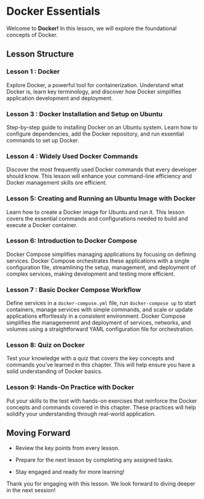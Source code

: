 # Docker Essentials

Welcome to **Docker!** In this lesson, we will explore the foundational concepts of Docker.


## Lesson Structure

### Lesson 1 :  Docker

Explore Docker, a powerful tool for containerization. Understand what Docker is, learn key terminology, and discover how Docker simplifies application development and deployment.

### Lesson 3 : Docker Installation and Setup on Ubuntu

Step-by-step guide to installing Docker on an Ubuntu system. Learn how to configure dependencies, add the Docker repository, and run essential commands to set up Docker.


### Lesson 4 : Widely Used Docker Commands  

Discover the most frequently used Docker commands that every developer should know. This lesson will enhance your command-line efficiency and Docker management skills ore efficient.

### Lesson 5: Creating and Running an Ubuntu Image with Docker

Learn how to create a Docker image for Ubuntu and run it. This lesson covers the essential commands and configurations needed to build and execute a Docker container.

### Lesson 6: Introduction to Docker Compose

Docker Compose simplifies managing applications by focusing on defining services. Docker Compose orchestrates these applications with a single configuration file, streamlining the setup, management, and deployment of complex services, making development and testing more efficient.

### Lesson 7 :  Basic Docker Compose Workflow
Define services in a `docker-compose.yml` file, run `docker-compose up` to start containers, manage services with simple commands, and scale or update applications effortlessly in a consistent environment. Docker Compose simplifies the managememnt and deployment of services, networks, and volumes using a straightforward YAML configuration file for orchestration.

### Lesson 8: Quiz on Docker

  Test your knowledge with a quiz that covers the key concepts and commands you’ve learned in this chapter. This will help ensure you have a solid understanding of Docker basics.

  
### Lesson 9: Hands-On Practice with Docker

Put your skills to the test with hands-on exercises that reinforce the Docker concepts and commands covered in this chapter. These practices will help solidify your understanding through real-world application.

## Moving Forward

- Review the key points from every lesson.

- Prepare for the next lesson by completing any assigned tasks.

- Stay engaged and ready for more learning!

Thank you for engaging with this lesson. We look forward to diving deeper in the next session!


<!--stackedit_data:
eyJoaXN0b3J5IjpbLTc2NTg0OTg1MywtNTczOTg2OTUxLDEzNj
A2MjAwMTMsMTIwMjgyMDY2NiwyMDE4NDc0NTEyLDIwMTU2ODcz
MDQsLTE0NDU3NDk5OTAsMTY3ODI2Nzg1OSwtMTE3MTcxMjQ3OC
wtNTIyMDAwNjUsLTczMjkxNzg3MiwtNzMyOTE3ODcyXX0=
-->